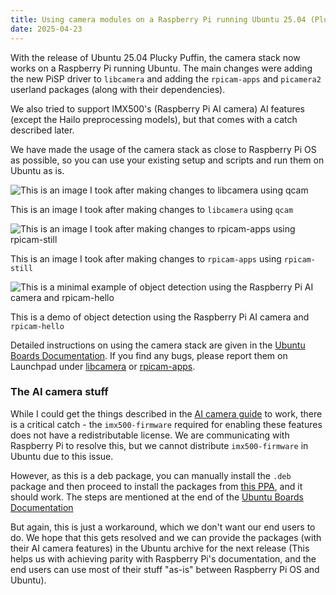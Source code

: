 ```yaml
---
title: Using camera modules on a Raspberry Pi running Ubuntu 25.04 (Plucky Puffin)
date: 2025-04-23
---
```


With the release of Ubuntu 25.04 Plucky Puffin, the camera stack now works on a Raspberry Pi running Ubuntu. The main changes were adding the new PiSP driver to `libcamera` and adding the `rpicam-apps` and `picamera2` userland packages (along with their dependencies).

We also tried to support IMX500's (Raspberry Pi AI camera) AI features (except the Hailo preprocessing models), but that comes with a catch described later.

We have made the usage of the camera stack as close to Raspberry Pi OS as possible, so you can use your existing setup and scripts and run them on Ubuntu as is.  

![This is an image I took after making changes to `libcamera` using `qcam`](https://i.imgur.com/VgVzS3W.png)

This is an image I took after making changes to `libcamera` using `qcam`

![This is an image I took after making changes to `rpicam-apps` using `rpicam-still`](https://i.imgur.com/8hVya4y.png)

This is an image I took after making changes to `rpicam-apps` using `rpicam-still`

![This is a minimal example of object detection using the Raspberry Pi AI camera and `rpicam-hello`](https://i.imgur.com/zuYRy4o.png)

This is a demo of object detection using the Raspberry Pi AI camera and `rpicam-hello`

Detailed instructions on using the camera stack are given in the [Ubuntu Boards Documentation](https://canonical-ubuntu-boards.readthedocs-hosted.com/en/latest/how-to/rpi-camera/). If you find any bugs, please report them on Launchpad under [libcamera](https://bugs.launchpad.net/ubuntu/+source/libcamera) or [rpicam-apps](https://bugs.launchpad.net/ubuntu/+source/rpicam-apps).

### The AI camera stuff
While I could get the things described in the [AI camera guide](https://www.raspberrypi.com/documentation/accessories/ai-camera.html) to work, there is a critical catch - the `imx500-firmware` required for enabling these features does not have a redistributable license. We are communicating with Raspberry Pi to resolve this, but we cannot distribute `imx500-firmware` in Ubuntu due to this issue.

However, as this is a deb package, you can manually install the `.deb` package and then proceed to install the packages from [this PPA](https://launchpad.net/~r41k0u/+archive/ubuntu/imx500-picam), and it should work. The steps are mentioned at the end of the [Ubuntu Boards Documentation](https://canonical-ubuntu-boards.readthedocs-hosted.com/en/latest/how-to/rpi-camera/) 

But again, this is just a workaround, which we don't want our end users to do. We hope that this gets resolved and we can provide the packages (with their AI camera features) in the Ubuntu archive for the next release (This helps us with achieving parity with Raspberry Pi's documentation, and the end users can use most of their stuff "as-is" between Raspberry Pi OS and Ubuntu).

